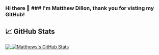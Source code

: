 ### Hi there 👋 ### I'm Matthew Dillon, thank you for visting my GitHub!

## &#x1f4c8; GitHub Stats

<a href="https://github.com/CrappyDill/CrappyDill">
<img align="center" src="https://github-readme-stats.vercel.app/api/top-langs/?username=CrappyDill&theme=radical" />
</a>
<a href="https://github.com/CrappyDill/CrappyDill">
  <img align="center" src="https://github-readme-stats.vercel.app/api?username=CrappyDill&show_icons=true&line_height=27&count_private=true&title_color=ffffff&text_color=c9cacc&icon_color=2bbc8a&bg_color=1d1f21" alt="Matthews's GitHub Stats" />
</a>

<!--
**CrappyDill/CrappyDill** is a ✨ _special_ ✨ repository because its `README.md` (this file) appears on your GitHub profile.

Here are some ideas to get you started:

- 🔭 I’m currently working on ...
- 🌱 I’m currently learning ...
- 👯 I’m looking to collaborate on ...
- 🤔 I’m looking for help with ...
- 💬 Ask me about ...
- 📫 How to reach me: ...
- 😄 Pronouns: ...
- ⚡ Fun fact: ...
-->

